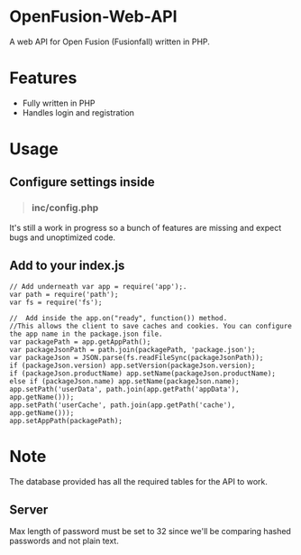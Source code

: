 # OpenFusion-Web-API
A web API for Open Fusion (Fusionfall) written in PHP.

# Features
- Fully written in PHP
- Handles login and registration


# Usage
## Configure settings inside
> ### inc/config.php

It's still a work in progress so a bunch of features are missing and expect bugs and unoptimized code.

## Add to your index.js

	// Add underneath var app = require('app');.
	var path = require('path');
	var fs = require('fs');

    //  Add inside the app.on("ready", function()) method.
    //This allows the client to save caches and cookies. You can configure the app name in the package.json file.
	var packagePath = app.getAppPath();
    var packageJsonPath = path.join(packagePath, 'package.json');
	var packageJson = JSON.parse(fs.readFileSync(packageJsonPath));
    if (packageJson.version) app.setVersion(packageJson.version);
    if (packageJson.productName) app.setName(packageJson.productName);
    else if (packageJson.name) app.setName(packageJson.name);
    app.setPath('userData', path.join(app.getPath('appData'), app.getName()));
    app.setPath('userCache', path.join(app.getPath('cache'), app.getName()));
    app.setAppPath(packagePath);
   
 
 # Note
 The database provided has all the required tables for the API to work.
 
 ## Server
 Max length of password must be set to 32 since we'll be comparing hashed passwords and not plain text.
